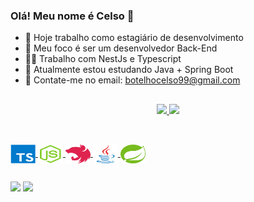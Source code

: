 ### Olá! Meu nome é Celso 👋


- 🔭 Hoje trabalho como estagiário de desenvolvimento
- 🎯 Meu foco é ser um desenvolvedor Back-End
- 👨‍💻 Trabalho com NestJs e Typescript
- 🌱 Atualmente estou estudando Java + Spring Boot
- 💬 Contate-me no email: botelhocelso99@gmail.com

##

<div align="center">
  <a href="https://github.com/celso14/celso14">
  <img height="180em" src="https://github-readme-stats.vercel.app/api?username=celso14&show_icons=true&theme=calm&include_all_commits=true&count_private=true"/>
  <img height="180em" src="https://github-readme-stats.vercel.app/api/top-langs/?username=celso14&layout=compact&langs_count=7&theme=calm"/>
</div>

##  
  
<div style="display: inline_block"><br>
      <img align="center" alt="Celso-TS" height="30" width="40" src="https://github.com/devicons/devicon/blob/master/icons/typescript/typescript-plain.svg"         title="Typescript">
      <img align="center" alt="Celso-Node" height="30" width="40" src="https://github.com/devicons/devicon/blob/master/icons/nodejs/nodejs-plain.svg" title="Node">
      <img align="center" alt="Celso-Nestjs" height="30" width="40" src="https://github.com/devicons/devicon/blob/master/icons/nestjs/nestjs-plain.svg" title="Nestjs">
      <img align="center" alt="Celso-Java" height="30" width="40" src="https://github.com/devicons/devicon/blob/master/icons/java/java-original.svg" title="Java">
      <img align="center" alt="Celso-Spring" height="30" width="40" src="https://github.com/devicons/devicon/blob/master/icons/spring/spring-original.svg" title="Spring">
  </div>
  

  
##
  
<div>
  <a href = "mailto:contatobotelhocelso99@gmail.com"><img src="https://img.shields.io/badge/-Gmail-%23333?style=for-the-badge&logo=gmail&logoColor=white" target="_blank"></a>
  <a href="https://www.linkedin.com/in/celso-botelho-brito-0040bb223/" target="_blank"><img src="https://img.shields.io/badge/-LinkedIn-%230077B5?style=for-the-badge&logo=linkedin&logoColor=white" target="_blank"></a> 
</div>
  
